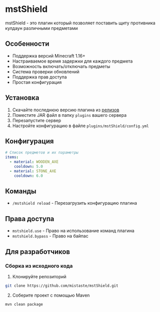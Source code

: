 # mstShield

mstShield - это плагин который позволяет поставить щиту противника кулдаун различными предметами

## Особенности

- Поддержка версий Minecraft 1.16+
- Настраиваемое время задержки для каждого предмета
- Возможность включать/отключать предметы
- Система проверки обновлений
- Поддержка прав доступа
- Простая конфигурация

## Установка

1. Скачайте последнюю версию плагина из [релизов](https://github.com/mistaste/mstShield/releases)
2. Поместите JAR файл в папку `plugins` вашего сервера
3. Перезапустите сервер
4. Настройте конфигурацию в файле `plugins/mstShield/config.yml`

## Конфигурация

```yaml
# Список предметов и их параметры
items:
  - material: WOODEN_AXE
    cooldown: 5.0
  - material: STONE_AXE
    cooldown: 6.0
```

## Команды

- `/mstshield reload` - Перезагрузить конфигурацию плагина

## Права доступа

- `mstshield.use` - Право на использование команд плагина
- `mstshield.bypass` - Право на байпас

## Для разработчиков

### Сборка из исходного кода

1. Клонируйте репозиторий
```bash
git clone https://github.com/mistaste/mstShield.git
```

2. Соберите проект с помощью Maven
```bash
mvn clean package
```
